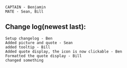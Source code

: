     CAPTAIN - Benjamin
    MATE - Sean, Bill

Change log(newest last):
-----------------------

    Setup changelog - Ben
    Added picture and quote - Sean
    added tooltip - Bill
    Added quote display, the icon is now clickable - Ben
    Formatted the quote display - Bill
    changed something
